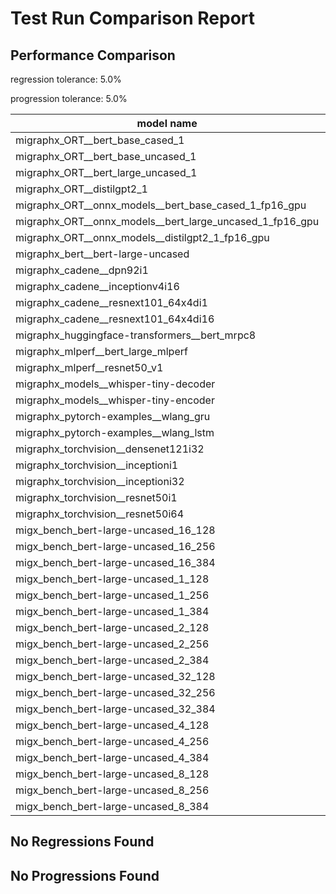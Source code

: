 # Test Run Comparison Report

## Performance Comparison

regression tolerance: 5.0%

progression tolerance: 5.0%

|model name|exit_status|analysis|old_time_ms|new_time_ms|change_ms|percent_change|
|---|---|---|---|---|---|---|
|migraphx_ORT__bert_base_cased_1|PASS|within tol|85.6733|88.3988|2.7255|3.18%|
|migraphx_ORT__bert_base_uncased_1|PASS|progression|93.0272|87.3692|-5.658|-6.08%|
|migraphx_ORT__bert_large_uncased_1|PASS|regression|258.431|290.0159|31.5849|12.22%|
|migraphx_ORT__distilgpt2_1|PASS|within tol|31.0304|32.0092|0.9788|3.15%|
|migraphx_ORT__onnx_models__bert_base_cased_1_fp16_gpu|Numerics|regression|82.3073|89.911|7.6036|9.24%|
|migraphx_ORT__onnx_models__bert_large_uncased_1_fp16_gpu|Numerics|regression|274.8296|394.8994|120.0698|43.69%|
|migraphx_ORT__onnx_models__distilgpt2_1_fp16_gpu|Numerics|within tol|39.9241|40.6734|0.7494|1.88%|
|migraphx_bert__bert-large-uncased|PASS|within tol|378.9233|393.2791|14.3558|3.79%|
|migraphx_cadene__dpn92i1|PASS|progression|433.3239|214.7175|-218.6065|-50.45%|
|migraphx_cadene__inceptionv4i16|PASS|within tol|5595.699|5719.828|124.129|2.22%|
|migraphx_cadene__resnext101_64x4di1|PASS|progression|350.8182|318.7091|-32.1092|-9.15%|
|migraphx_cadene__resnext101_64x4di16|PASS|within tol|5166.5223|5091.4804|-75.0419|-1.45%|
|migraphx_huggingface-transformers__bert_mrpc8|PASS|within tol|384.8007|389.904|5.1032|1.33%|
|migraphx_mlperf__bert_large_mlperf|Numerics|regression|502.3912|623.0276|120.6364|24.01%|
|migraphx_mlperf__resnet50_v1|PASS|within tol|95.5354|94.8517|-0.6837|-0.72%|
|migraphx_models__whisper-tiny-decoder|PASS|within tol|31.3145|32.7402|1.4257|4.55%|
|migraphx_models__whisper-tiny-encoder|Numerics|regression|180.8036|695.6977|514.8942|284.78%|
|migraphx_pytorch-examples__wlang_gru|PASS|within tol|77.139|79.8015|2.6625|3.45%|
|migraphx_pytorch-examples__wlang_lstm|PASS|within tol|40.1092|40.9302|0.821|2.05%|
|migraphx_torchvision__densenet121i32|PASS|progression|1664.518|1497.4943|-167.0236|-10.03%|
|migraphx_torchvision__inceptioni1|PASS|within tol|210.5846|219.7085|9.1239|4.33%|
|migraphx_torchvision__inceptioni32|PASS|within tol|5818.3848|5906.0292|87.6444|1.51%|
|migraphx_torchvision__resnet50i1|PASS|regression|87.2771|91.8738|4.5967|5.27%|
|migraphx_torchvision__resnet50i64|PASS|within tol|5847.8817|5877.6781|29.7965|0.51%|
|migx_bench_bert-large-uncased_16_128|PASS|within tol|2542.6023|2637.4042|94.8019|3.73%|
|migx_bench_bert-large-uncased_16_256|PASS|within tol|4104.9566|4095.8736|-9.083|-0.22%|
|migx_bench_bert-large-uncased_16_384|Numerics|within tol|5920.4704|5670.4401|-250.0303|-4.22%|
|migx_bench_bert-large-uncased_1_128|PASS|within tol|158.7854|165.5632|6.7777|4.27%|
|migx_bench_bert-large-uncased_1_256|PASS|within tol|268.5095|260.8206|-7.6888|-2.86%|
|migx_bench_bert-large-uncased_1_384|PASS|within tol|371.229|377.7139|6.4849|1.75%|
|migx_bench_bert-large-uncased_2_128|PASS|progression|410.9941|388.4511|-22.543|-5.48%|
|migx_bench_bert-large-uncased_2_256|PASS|progression|670.2538|630.8761|-39.3777|-5.88%|
|migx_bench_bert-large-uncased_2_384|PASS|within tol|852.0254|812.8752|-39.1502|-4.59%|
|migx_bench_bert-large-uncased_32_128|PASS|within tol|5147.4086|5168.7924|21.3838|0.42%|
|migx_bench_bert-large-uncased_32_256|PASS|within tol|8135.3355|8045.0534|-90.2822|-1.11%|
|migx_bench_bert-large-uncased_32_384|Numerics|within tol|11252.679|11034.999|-217.68|-1.93%|
|migx_bench_bert-large-uncased_4_128|PASS|within tol|710.8082|708.7241|-2.0841|-0.29%|
|migx_bench_bert-large-uncased_4_256|PASS|within tol|1084.5802|1076.6727|-7.9075|-0.73%|
|migx_bench_bert-large-uncased_4_384|PASS|within tol|1534.4345|1494.5585|-39.876|-2.6%|
|migx_bench_bert-large-uncased_8_128|PASS|progression|1403.7264|1302.8377|-100.8887|-7.19%|
|migx_bench_bert-large-uncased_8_256|PASS|within tol|2140.1996|2056.0045|-84.1951|-3.93%|
|migx_bench_bert-large-uncased_8_384|PASS|within tol|2990.1407|2866.9779|-123.1628|-4.12%|

## No Regressions Found

## No Progressions Found

